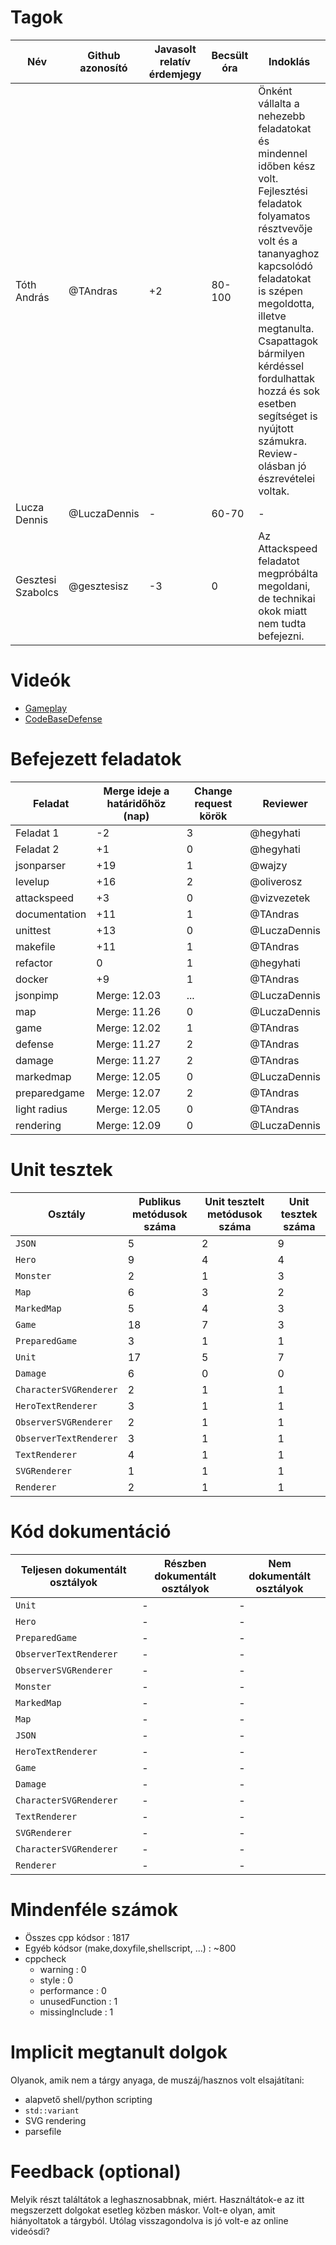 # Tagok

| Név | Github azonosító  | Javasolt relatív érdemjegy | Becsült óra | Indoklás  | 
| --- | ---- | --- | ------------------ | --------- |
| Tóth András | @TAndras | +2 | 80-100 | Önként vállalta a nehezebb feladatokat és mindennel időben kész volt. Fejlesztési feladatok folyamatos résztvevője volt és a tananyaghoz kapcsolódó feladatokat is szépen megoldotta, illetve megtanulta. Csapattagok bármilyen kérdéssel fordulhattak hozzá és sok esetben segítséget is nyújtott számukra. Review-olásban jó észrevételei voltak.  |
| Lucza Dennis | @LuczaDennis |  -  |  60-70 |  -  |
| Gesztesi Szabolcs | @gesztesisz | -3 | 0 | Az Attackspeed feladatot megpróbálta megoldani, de technikai okok miatt nem tudta befejezni.  |


# Videók

 - [Gameplay](/videos/gameplay.mp4)
 - [CodeBaseDefense](/videos/codebasedefense.mp4)

# Befejezett feladatok

| Feladat | Merge ideje a határidőhöz (nap) | Change request körök | Reviewer | 
| ------- | ------------------------------- | -------------------- | -------- |
| Feladat 1 | -2 | 3 | @hegyhati | 
| Feladat 2 | +1 | 0 | @hegyhati |
| jsonparser | +19 | 1 | @wajzy |
| levelup | +16 | 2 | @oliverosz |
| attackspeed | +3 | 0 | @vizvezetek |
| documentation | +11 | 1 | @TAndras |
| unittest | +13 | 0 | @LuczaDennis |
| makefile | +11 | 1 | @TAndras |
| refactor | 0 | 1 | @hegyhati |
| docker | +9 | 1 | @TAndras |
| jsonpimp | Merge: 12.03 | ... | @LuczaDennis |
| map | Merge: 11.26 | 0 | @LuczaDennis |
| game | Merge: 12.02 | 1 | @TAndras |
| defense | Merge: 11.27 | 2 | @TAndras |
| damage | Merge: 11.27 | 2 | @TAndras  |
| markedmap | Merge: 12.05 | 0 | @LuczaDennis |
| preparedgame | Merge: 12.07 | 2 | @TAndras |
| light radius | Merge: 12.05 | 0 | @TAndras |
| rendering | Merge: 12.09 | 0 | @LuczaDennis |

# Unit tesztek

| Osztály | Publikus metódusok száma | Unit tesztelt metódusok száma | Unit tesztek száma |
| --- | --- | --- | --- |
| `JSON` | 5 | 2 | 9 |
| `Hero` | 9 | 4 | 4 | 
| `Monster` | 2 | 1 | 3 |
| `Map` | 6 | 3 | 2 |
| `MarkedMap` | 5 | 4 | 3 |
| `Game` | 18 | 7 | 3 |
| `PreparedGame` | 3 | 1 | 1 |
| `Unit` | 17 | 5 | 7 |
| `Damage` | 6 | 0 | 0 |
| `CharacterSVGRenderer` | 2 | 1 | 1 |
| `HeroTextRenderer` | 3 | 1 | 1 |
| `ObserverSVGRenderer` | 2 | 1 | 1 |
| `ObserverTextRenderer` | 3 | 1 | 1 |
| `TextRenderer` | 4 | 1 | 1 |
| `SVGRenderer` | 1 | 1 | 1 |
| `Renderer` | 2 | 1 | 1 |


# Kód dokumentáció

| Teljesen dokumentált osztályok | Részben dokumentált osztályok | Nem dokumentált osztályok |
| --- | --- | --- | 
| `Unit` | - | - | 
| `Hero` | - | - |  
| `PreparedGame` | - | - |  
| `ObserverTextRenderer` | - | - |  
| `ObserverSVGRenderer` | - | - |  
| `Monster` | - | - |  
| `MarkedMap` | - | - |  
| `Map` | - | - |  
| `JSON` | - | - |  
| `HeroTextRenderer` | - | - |  
| `Game` | - | - |  
| `Damage` | - | - |  
| `CharacterSVGRenderer` | - | - |  
| `TextRenderer` | - | - |
| `SVGRenderer` | - | - |
| `CharacterSVGRenderer` | - | - |  
| `Renderer` | - | - |

# Mindenféle számok

 - Összes cpp kódsor : 1817
 - Egyéb kódsor (make,doxyfile,shellscript, ...) : ~800
 - cppcheck
   - warning : 0
   - style : 0
   - performance : 0
   - unusedFunction : 1
   - missingInclude : 1
 
# Implicit megtanult dolgok
Olyanok, amik nem a tárgy anyaga, de muszáj/hasznos volt elsajátítani:
 - alapvető shell/python scripting
 - `std::variant`
 - SVG rendering
 - parsefile

# Feedback (optional)
 
Melyik részt találtátok a leghasznosabbnak, miért. Használtátok-e az itt megszerzett dolgokat esetleg közben máskor. Volt-e olyan, amit hiányoltatok a tárgyból. Utólag visszagondolva is jó volt-e az online videósdi?

